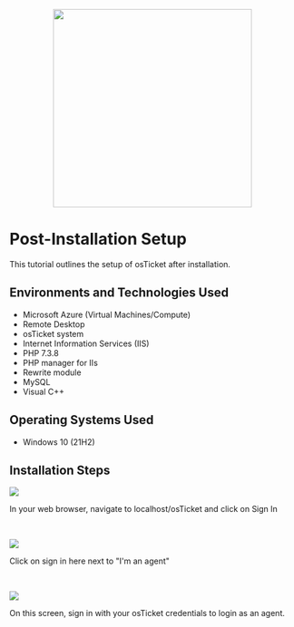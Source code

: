 <p align="center">
<img src="https://github.com/user-attachments/assets/0c9a5058-f465-477c-be11-3de15009f17b" height="350" width="350"
</p>

<h1>Post-Installation Setup</h1>
This tutorial outlines the setup of osTicket after installation.<br />


<h2>Environments and Technologies Used</h2>

- Microsoft Azure (Virtual Machines/Compute)
- Remote Desktop
- osTicket system
- Internet Information Services (IIS)
- PHP 7.3.8
- PHP manager for IIs
- Rewrite module
- MySQL
- Visual C++

<h2>Operating Systems Used </h2>

- Windows 10</b> (21H2)

<h2>Installation Steps</h2>

<p>
<img src="https://github.com/user-attachments/assets/4b385489-2bf1-4b8f-84e6-a8c8fb13edb5"</p>

<p>In your web browser, navigate to localhost/osTicket and click on Sign In</p>
<br />


<p>
<img src="https://github.com/user-attachments/assets/4a1b742b-d119-4b39-90bb-bd1e22bbf314"</p>

<p>Click on sign in here next to "I'm an agent"</p>
<br />



<p>
<img src="https://github.com/user-attachments/assets/f5d44647-0a54-48e3-aa8e-d3ca8b15e7af"</p>

<p>On this screen, sign in with your osTicket credentials to login as an agent.</p>
<br />
